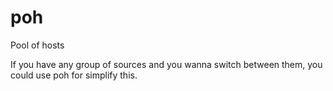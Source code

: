 # poh
Pool of hosts

If you have any group of sources and you wanna switch between them, you could use poh for simplify this.